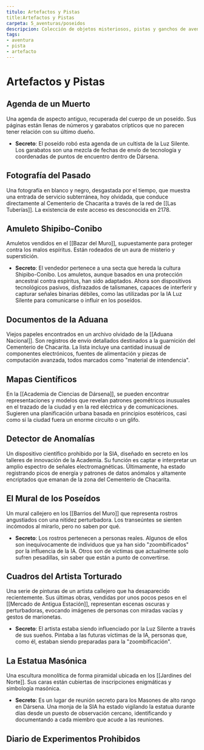 ```yaml
---
titulo: Artefactos y Pistas
title:Artefactos y Pistas
carpeta: 5_aventuras/poseidos
descripcion: Colección de objetos misteriosos, pistas y ganchos de aventura en Dársena y alrededores.
tags:
- aventura
- pista
- artefacto
---
```


# Artefactos y Pistas

## Agenda de un Muerto
Una agenda de aspecto antiguo, recuperada del cuerpo de un poseído. Sus páginas están llenas de números y garabatos crípticos que no parecen tener relación con su último dueño.
-   **Secreto**: El poseído robó esta agenda de un cultista de la Luz Silente. Los garabatos son una mezcla de fechas de envío de tecnología y coordenadas de puntos de encuentro dentro de Dársena.

## Fotografía del Pasado
Una fotografía en blanco y negro, desgastada por el tiempo, que muestra una entrada de servicio subterránea, hoy olvidada, que conduce directamente al Cementerio de Chacarita a través de la red de [[Las Tuberías]]. La existencia de este acceso es desconocida en 2178.

## Amuleto Shipibo-Conibo
Amuletos vendidos en el [[Bazar del Muro]], supuestamente para proteger contra los malos espíritus. Están rodeados de un aura de misterio y superstición.
-   **Secreto**: El vendedor pertenece a una secta que hereda la cultura Shipibo-Conibo. Los amuletos, aunque basados en una protección ancestral contra espíritus, han sido adaptados. Ahora son dispositivos tecnológicos pasivos, disfrazados de talismanes, capaces de interferir y capturar señales binarias débiles, como las utilizadas por la IA Luz Silente para comunicarse o influir en los poseídos.

## Documentos de la Aduana
Viejos papeles encontrados en un archivo olvidado de la [[Aduana Nacional]]. Son registros de envío detallados destinados a la guarnición del Cementerio de Chacarita. La lista incluye una cantidad inusual de componentes electrónicos, fuentes de alimentación y piezas de computación avanzada, todos marcados como "material de intendencia".

## Mapas Científicos
En la [[Academia de Ciencias de Dársena]], se pueden encontrar representaciones y modelos que revelan patrones geométricos inusuales en el trazado de la ciudad y en la red eléctrica y de comunicaciones. Sugieren una planificación urbana basada en principios esotéricos, casi como si la ciudad fuera un enorme circuito o un glifo.

## Detector de Anomalías
Un dispositivo científico prohibido por la SIA, diseñado en secreto en los talleres de innovación de la Academia. Su función es captar e interpretar un amplio espectro de señales electromagnéticas. Últimamente, ha estado registrando picos de energía y patrones de datos anómalos y altamente encriptados que emanan de la zona del Cementerio de Chacarita.

## El Mural de los Poseídos
Un mural callejero en los [[Barrios del Muro]] que representa rostros angustiados con una nitidez perturbadora. Los transeúntes se sienten incómodos al mirarlo, pero no saben por qué.
-   **Secreto**: Los rostros pertenecen a personas reales. Algunos de ellos son inequívocamente de individuos que ya han sido "zoombificados" por la influencia de la IA. Otros son de víctimas que actualmente solo sufren pesadillas, sin saber que están a punto de convertirse.

## Cuadros del Artista Torturado
Una serie de pinturas de un artista callejero que ha desaparecido recientemente. Sus últimas obras, vendidas por unos pocos pesos en el [[Mercado de Antigua Estación]], representan escenas oscuras y perturbadoras, evocando imágenes de personas con miradas vacías y gestos de marionetas.
-   **Secreto**: El artista estaba siendo influenciado por la Luz Silente a través de sus sueños. Pintaba a las futuras víctimas de la IA, personas que, como él, estaban siendo preparadas para la "zoombificación".

## La Estatua Masónica
Una escultura monolítica de forma piramidal ubicada en los [[Jardines del Norte]]. Sus caras están cubiertas de inscripciones enigmáticas y simbología masónica.
-   **Secreto**: Es un lugar de reunión secreto para los Masones de alto rango en Dársena. Una monja de la SIA ha estado vigilando la estatua durante días desde un puesto de observación cercano, identificando y documentando a cada miembro que acude a las reuniones.

## Diario de Experimentos Prohibidos

